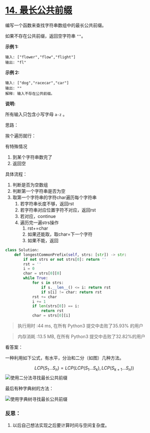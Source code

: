 # [14. 最长公共前缀](https://leetcode-cn.com/problems/longest-common-prefix/)

编写一个函数来查找字符串数组中的最长公共前缀。

如果不存在公共前缀，返回空字符串 `""`。

**示例 1:**

```
输入: ["flower","flow","flight"]
输出: "fl"
```

**示例 2:**

```
输入: ["dog","racecar","car"]
输出: ""
解释: 输入不存在公共前缀。
```

**说明:**

所有输入只包含小写字母 `a-z` 。

思路：

挨个遍历就行：

有特殊情况

1. 到某个字符串数完了
2. 返回空

具体流程：

1. 判断是否为空数组
2. 判断第一个字符串是否为空
3. 取第一个字符串的字符char遍历每个字符串
   1. 若字符串长度不够，返回rst
   2. 若字符串对应位置字符不对应，返回rst
   3. 若对应，continue
   4. 遍历完一遍strs操作
      1. rst+=char
      2. 如果还能取，取char=下一个字符
      3. 如果不能，返回
```python
class Solution:
    def longestCommonPrefix(self, strs: [str]) -> str:
        if not strs or not strs[0]: return ''
        rst = ''
        i = 0
        char = strs[0][0]
        while True:
            for s in strs:
                if s.__len__() <= i: return rst
                if s[i] != char: return rst
            rst += char
            i += 1
            if len(strs[0]) == i:
                return rst
            char = strs[0][i]
```

>执行用时 :44 ms, 在所有 Python3 提交中击败了35.93% 的用户

> 内存消耗 :13.5 MB, 在所有 Python3 提交中击败了32.82%的用户

看答案：

一种利用如下公式，有水平，分治和二分（如图）几种方法。

$$
LCP(S_1…S_n)=LCP(LCP(S_1…S_k),LCP(S_{k+1}…S_n))
$$
 ![使用二分法寻找最长公共前缀](https://pic.leetcode-cn.com/e41778494b56890e2bb7616504e2a0169bbdb409710262eaf5250c635adab9d6-file_1555694009677) 

最后有种字典树的方法：

 ![使用字典树寻找最长公共前缀](https://pic.leetcode-cn.com/093a52aeacfa1f4b5489bbee3a6d0de22c9dcde6dd72a1c1887f3b75f3eec749-file_1555694178934) 

### **反思**：

1. 以后自己想法实现之后要计算时间与空间复杂度。
